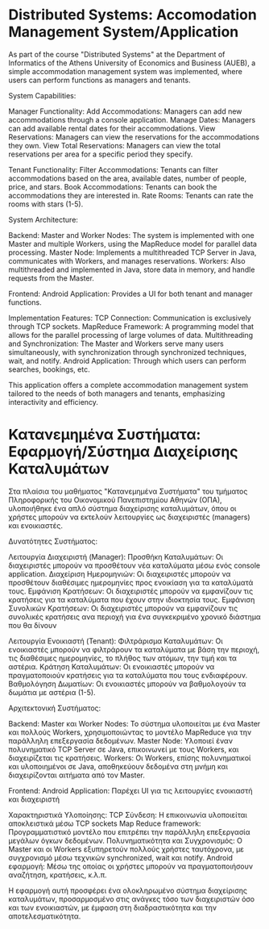 # Distributed Systems: Accomodation Management System/Application

As part of the course "Distributed Systems" at the Department of Informatics of the Athens University of Economics and Business (AUEB), a simple accommodation management system was implemented, where users can perform functions as managers and tenants.

System Capabilities:

Manager Functionality:
Add Accommodations: Managers can add new accommodations through a console application.
Manage Dates: Managers can add available rental dates for their accommodations.
View Reservations: Managers can view the reservations for the accommodations they own.
View Total Reservations: Managers can view the total reservations per area for a specific period they specify.

Tenant Functionality:
Filter Accommodations: Tenants can filter accommodations based on the area, available dates, number of people, price, and stars.
Book Accommodations: Tenants can book the accommodations they are interested in.
Rate Rooms: Tenants can rate the rooms with stars (1-5).

System Architecture:

Backend:
Master and Worker Nodes: The system is implemented with one Master and multiple Workers, using the MapReduce model for parallel data processing.
Master Node: Implements a multithreaded TCP Server in Java, communicates with Workers, and manages reservations.
Workers: Also multithreaded and implemented in Java, store data in memory, and handle requests from the Master.

Frontend:
Android Application: Provides a UI for both tenant and manager functions.

Implementation Features:
TCP Connection: Communication is exclusively through TCP sockets.
MapReduce Framework: A programming model that allows for the parallel processing of large volumes of data.
Multithreading and Synchronization: The Master and Workers serve many users simultaneously, with synchronization through synchronized techniques, wait, and notify.
Android Application: Through which users can perform searches, bookings, etc.

This application offers a complete accommodation management system tailored to the needs of both managers and tenants, emphasizing interactivity and efficiency.

# Κατανεμημένα Συστήματα: Εφαρμογή/Σύστημα Διαχείρισης Καταλυμάτων

Στα πλαίσια του μαθήματος "Κατανεμημένα Συστήματα" του τμήματος Πληροφορικής του Οικονομικού Πανεπιστημίου Αθηνών (ΟΠΑ), υλοποιήθηκε ένα απλό σύστημα διαχείρισης καταλυμάτων, όπου οι χρήστες μπορούν να εκτελούν λειτουργίες ως διαχειριστές (managers) και ενοικιαστές.

Δυνατότητες Συστήματος:

Λειτουργία Διαχειριστή (Manager):
Προσθήκη Καταλυμάτων: Οι διαχειριστές μπορούν να προσθέτουν νέα καταλύματα μέσω ενός console application. 
Διαχείριση Ημερομηνιών: Οι διαχειριστές μπορούν να προσθέτουν διαθέσιμες ημερομηνίες προς ενοικίαση για τα καταλύματά τους.
Εμφάνιση Κρατήσεων: Οι διαχειριστές μπορούν να εμφανίζουν τις κρατήσεις για τα καταλύματα που έχουν στην ιδιοκτησία τους.
Εμφάνιση Συνολικών Κρατήσεων: Οι διαχειριστές μπορούν να εμφανίζουν τις συνολικές κρατήσεις ανα περιοχή για ένα συγκεκριμένο χρονικό διάστημα που θα δίνουν

Λειτουργία Ενοικιαστή (Tenant):
Φιλτράρισμα Καταλυμάτων: Οι ενοικιαστές μπορούν να φιλτράρουν τα καταλύματα με βάση την περιοχή, τις διαθέσιμες ημερομηνίες, το πλήθος των ατόμων, την τιμή και τα αστέρια.
Κράτηση Καταλυμάτων: Οι ενοικιαστές μπορούν να πραγματοποιούν κρατήσεις για τα καταλύματα που τους ενδιαφέρουν.
Βαθμολόγηση Δωματίων: Οι ενοικιαστές μπορούν να βαθμολογούν τα δωμάτια με αστέρια (1-5).

Αρχιτεκτονική Συστήματος:

Backend:
Master και Worker Nodes: Το σύστημα υλοποιείται με ένα Master και πολλούς Workers, χρησιμοποιώντας το μοντέλο MapReduce για την παράλληλη επεξεργασία δεδομένων.
Master Node: Υλοποιεί έναν πολυνηματικό TCP Server σε Java, επικοινωνεί με τους Workers, και διαχειρίζεται τις κρατήσεις.
Workers: Οι Workers, επίσης πολυνηματικοί και υλοποιημένοι σε Java, αποθηκεύουν δεδομένα στη μνήμη και διαχειρίζονται αιτήματα από τον Master.

Frontend:
Android Application: Παρέχει UI για τις λειτουργίες ενοικιαστή και διαχειριστή

Χαρακτηριστικά Υλοποίησης:
TCP Σύνδεση: Η επικοινωνία υλοποιείται αποκλειστικά μέσω TCP sockets
Map Reduce framework: Προγραμματιστικό μοντέλο που επιτρέπει την παράλληλη επεξεργασία μεγάλων όγκων δεδομένων.
Πολυνηματικότητα και Συγχρονισμός: Ο Master και οι Workers εξυπηρετούν πολλούς χρήστες ταυτόχρονα, με συγχρονισμό μέσω τεχνικών synchronized, wait και notify.
Android εφαρμογή: Μέσω της οποίας οι χρήστες μπορούν να πραγματοποιήσουν αναζήτηση, κρατήσεις, κ.λ.π.

Η εφαρμογή αυτή προσφέρει ένα ολοκληρωμένο σύστημα διαχείρισης καταλυμάτων, προσαρμοσμένο στις ανάγκες τόσο των διαχειριστών όσο και των ενοικιαστών, με έμφαση στη διαδραστικότητα και την αποτελεσματικότητα.
